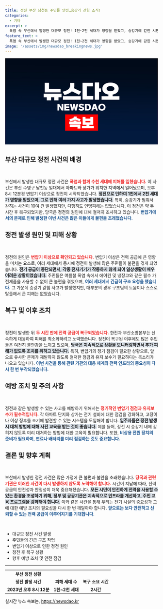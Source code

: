 ```yaml
---
title: 정전 부산 남천동 주민들 안전…승강기 갇힘 소식!
categories:
  - 기타
excerpt: >
  폭염 속 부산에서 발생한 대규모 정전! 1천~2천 세대가 영향을 받았고, 승강기에 갇힌 시민들도 10여 건. 다행히 인명피해는 없지만, 원인 파악이 시급하다! 클릭하여 자세한 소식을 확인하세요!
feature_text: >
  폭염 속 부산에서 발생한 대규모 정전! 1천~2천 세대가 영향을 받았고, 승강기에 갇힌 시민들도 10여 건. 다행히 인명피해는 없지만, 원인 파악이 시급하다! 클릭하여 자세한 소식을 확인하세요!
image: '/assets/img/newsdao_breakingnews.jpg'
---
```


<p><img src="/assets/img/newsdao_breakingnews.jpg" alt="pcversion 속보" /></p>

<h2 data-ke-size="size26">부산 대규모 정전 사건의 배경</h2>

<p data-ke-size="size16">&nbsp;</p>

<p>부산에서 발생한 대규모 정전 사건은 <b><span style="color: #ee2323;">폭염과 함께 수천 세대에 피해를 입혔습니다.</span></b> 이 사건은 부산 수영구 남천동 일대에서 아파트와 상가가 위치한 지역에서 일어났으며, 오후 8시 12분경 변압기 이상으로 정전이 시작되었습니다. <b><span style="background-color: #21538527;">정전으로 인하여 1천에서 2천 세대가 영향을 받았으며, 그로 인해 여러 가지 사고가 발생했습니다.</span></b> 특히, 승강기가 멈춰서 갇히는 사건이 10여 건 발생했지만, 다행히도 인명피해는 없었습니다. 이 정전은 약 두 시간 후 복구되었지만, 당국은 정전의 원인에 대해 철저히 조사하고 있습니다. <b><span style="color: #1a5490;">변압기에서의 문제로 인해 발생한 이번 사건은 많은 이들에게 불편을 초래했습니다.</span></b></p>

<h2 data-ke-size="size26">정전 발생 원인 및 피해 상황</h2>

<p data-ke-size="size16">&nbsp;</p>

<p>정전의 원인은 <b><span style="color: #ee2323;">변압기 이상으로 확인되고 있습니다.</span></b> 변압기 이상은 전력 공급에 큰 영향을 미치는 요소로, 여러 세대에서 동시에 정전이 발생해 많은 주민들이 불편을 겪게 되었습니다. <b><span style="background-color: #21538527;">전기 공급이 중단되면서, 각종 전자기기가 작동하지 않게 되어 일상생활이 매우 어려운 상황이었습니다.</span></b> 주민들은 여름철 폭염 속에서 에어컨 및 냉장고와 같은 필수 가전제품을 사용할 수 없어 큰 불편을 겪었으며, <b><span style="color: #1a5490;">여러 세대에서 긴급히 구조 요청을 했습니다.</span></b> 그 가운데 승강기 갇힘 사고가 발생했지만, 대부분의 경우 구조팀의 도움이나 스스로 탈출해서 큰 피해는 없었습니다.</p>

<h2 data-ke-size="size26">복구 및 이후 조치</h2>

<p data-ke-size="size16">&nbsp;</p>

<p>정전이 발생한 뒤 <b><span style="color: #ee2323;">두 시간 만에 전력 공급이 복구되었습니다.</span></b> 한전과 부산소방본부는 신속하게 대응하여 피해를 최소화하려고 노력했습니다. 정전이 복구된 이후에도 많은 주민들은 여전히 불안감을 느끼고 있으며, <b><span style="background-color: #21538527;">당국은 지속적으로 상황을 모니터링하면서 추가 피해가 없도록 조치를 취하고 있습니다.</span></b> 특히, 변압기의 정기 점검이 필요한 상황으로, 앞으로 유사한 문제가 재발하지 않도록 철저한 점검과 유지 보수가 필요하다는 목소리가 나오고 있습니다. <b><span style="color: #1a5490;">이번 사건을 통해 관련 기관의 대응 체계와 전력 인프라의 중요성이 다시 한 번 부각되었습니다.</span></b></p>

<h2 data-ke-size="size26">예방 조치 및 주의 사항</h2>

<p data-ke-size="size16">&nbsp;</p>

<p>정전과 같은 발생할 수 있는 사고를 예방하기 위해서는 <b><span style="color: #ee2323;">정기적인 변압기 점검과 유지보수가 필수적입니다.</span></b> 각 아파트 단지와 상가는 전기 설비에 대한 점검을 강화하고, 고장이나 이상 징후를 조기에 발견할 수 있는 시스템을 도입해야 합니다. <b><span style="background-color: #21538527;">입주자들은 정전 발생 시 대처 방법에 대해 사전 교육을 받는 것이 좋습니다.</span></b> 예를 들어, 정전 시 승강기 내에 갇히지 않도록 미리 대처하는 방법에 대한 교육이 필요합니다. 또한, <b><span style="color: #1a5490;">비상용 전원 장치의 준비가 필요하며, 연료나 배터리를 미리 점검하는 것도 중요합니다.</span></b></p>

<h2 data-ke-size="size26">결론 및 향후 계획</h2>

<p data-ke-size="size16">&nbsp;</p>

<p>부산에서 발생한 정전 사건은 많은 가정에 큰 불편과 불안을 초래했습니다. <b><span style="color: #ee2323;">당국과 관련 기관은 이러한 사건이 다시 발생하지 않도록 노력해야 합니다.</span></b> 시간이 지남에 따라, 전력 공급의 안전성과 안정성이 더욱 중요해졌습니다. <b><span style="background-color: #21538527;">모든 시민이 안전하게 전력을 사용할 수 있는 환경을 조성하기 위해, 정부 및 공공기관은 지속적으로 인프라를 개선하고, 주민 교육 프로그램을 강화해야 합니다.</span></b> 이와 같은 사건을 통해 우리는 전기 시설의 중요성과 그에 대한 예방 조치의 필요성을 다시 한 번 깨달아야 합니다. <b><span style="color: #1a5490;">앞으로는 보다 안전하고 신뢰할 수 있는 전력 공급이 이루어지기를 기대합니다.</span></b></p>

<p data-ke-size="size16">&nbsp;</p>

<ul>
    <li>대규모 정전 사건 발생</li>
    <li>주민들의 긴급 구조 작업</li>
    <li>변압기 이상으로 인한 정전 원인</li>
    <li>정전 후 복구 상황</li>
    <li>향후 예방 조치 및 안전 점검</li>
</ul>

<hr>

<table style="width: 100%;">
    <tr>
        <td style="text-align: center; height: 17px;"><b>부산 정전 상황</b></td>
    </tr>
    <tr>
        <td style="text-align: center; height: 17px;"><b>정전 발생 시간</b></td>
        <td style="text-align: center; height: 17px;"><b>피해 세대 수</b></td>
        <td style="text-align: center; height: 17px;"><b>복구 소요 시간</b></td>
    </tr>
    <tr>
        <td style="text-align: center; height: 17px;"><b>2023년 오후 8시 12분</b></td>
        <td style="text-align: center; height: 17px;"><b>1천~2천 세대</b></td>
        <td style="text-align: center; height: 17px;"><b>2시간</b></td>
    </tr>
</table>
실시간 뉴스 속보는, <a href="https://newsdao.kr" rel="dofollow">https://newsdao.kr</a>


